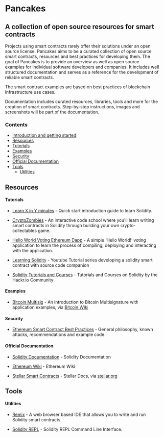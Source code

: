 # Pancakes

## A collection of open source resources for smart contracts

Projects using smart contracts rarely offer their solutions under an open source license. Pancakes aims to be a curated collection of open source smart contracts, resources and best practices for developing them.
The goal of Pancakes is to provide an overview as well as open source examples for individual software developers and companies. It includes well structured documentation and serves as a reference for the development of reliable smart contracts.

The smart contract examples are based on best practices of blockchain infrastructure use cases.

Documentation includes curated resources, libraries, tools and more for the creation of smart contracts. Step-by-step instructions, images and screenshots will be part of the documentation.

### Contents

- [Introduction and getting started](/resources)
- [Resources](#resources)
- [Tutorials](#tutorials)
- [Examples](#examples)
- [Security](#security)
- [Official Documentation](#official-documentation)
- [Tools](#tools)
    - [Utilities](#utilities)

## Resources

#### Tutorials

- [Learn X in Y minutes](https://learnxinyminutes.com/docs/solidity/) - Quick start introduction guide to learn Solidity.

- [CryptoZombies](https://cryptozombies.io) - An interactive code school where you'll learn writing smart contracts in Solidity through building your own crypto-collectables game.

- [Hello World Voting Ethereum Dapp](https://medium.com/@mvmurthy/full-stack-hello-world-voting-ethereum-dapp-tutorial-part-1-40d2d0d807c2) - A simple ‘Hello World!’ voting application to learn the process of compiling, deploying and interacting with the application.

- [Learning Solidity](https://github.com/willitscale/learning-solidity) - Youtube Tutorial series developing a solidity smart contract with source code companion 

- [Solidity Tutorials and Courses](https://hackr.io/tutorials/learn-solidity) - Tutorials and Courses on Solidity by the Hackr.io Community

#### Examples

- [Bitcoin Multisig](https://en.bitcoin.it/wiki/Multisignature) - An introduction to Bitcoin Multisignature with application examples, via [Bitcoin Wiki](https://en.bitcoin.it/)

#### Security

- [Ethereum Smart Contract Best Practices](https://consensys.github.io/smart-contract-best-practices/) - General philosophy, known attacks, recommendations and example code.

#### Official Documentation

- [Solidity Documentation](http://solidity.readthedocs.io/en/latest/) - Solidity Documentation

- [Ethereum Wiki](https://github.com/ethereum/wiki/wiki) - Ethereum Wiki

- [Stellar Smart Contracts](https://www.stellar.org/developers/guides/walkthroughs/stellar-smart-contracts.html) - Stellar Docs, via [stellar.org](https://www.stellar.org)

## Tools

#### Utilities

- [Remix](http://remix.ethereum.org) - A web browser based IDE that allows you to write and run Solidity smart contracts.

- [Solidity REPL](https://github.com/raineorshine/solidity-repl) - Solidity REPL Command Line Interface.


